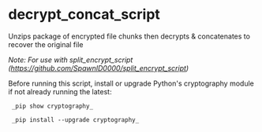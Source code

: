 # decrypt_concat_script
Unzips package of encrypted file chunks then decrypts & concatenates to recover the original file

_Note: For use with split_encrypt_script (https://github.com/SpawnID0000/split_encrypt_script)_

Before running this script, install or upgrade Python's cryptography module if not already running the latest:

     _pip show cryptography_

     _pip install --upgrade cryptography_
